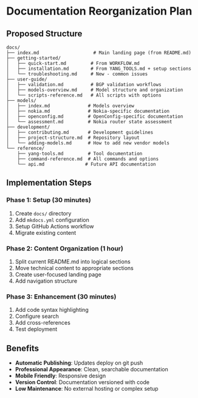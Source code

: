 # Documentation Reorganization Plan

## Proposed Structure

```
docs/
├── index.md                    # Main landing page (from README.md)
├── getting-started/
│   ├── quick-start.md         # From WORKFLOW.md
│   ├── installation.md        # From YANG_TOOLS.md + setup sections
│   └── troubleshooting.md     # New - common issues
├── user-guide/
│   ├── validation.md          # BGP validation workflows
│   ├── models-overview.md     # Model structure and organization
│   └── scripts-reference.md   # All scripts with options
├── models/
│   ├── index.md              # Models overview
│   ├── nokia.md              # Nokia-specific documentation
│   ├── openconfig.md         # OpenConfig-specific documentation
│   └── assessment.md         # Nokia router state assessment
├── development/
│   ├── contributing.md       # Development guidelines
│   ├── project-structure.md  # Repository layout
│   └── adding-models.md      # How to add new vendor models
└── reference/
    ├── yang-tools.md         # Tool documentation
    ├── command-reference.md  # All commands and options
    └── api.md               # Future API documentation
```

## Implementation Steps

### Phase 1: Setup (30 minutes)
1. Create `docs/` directory
2. Add `mkdocs.yml` configuration
3. Setup GitHub Actions workflow
4. Migrate existing content

### Phase 2: Content Organization (1 hour)
1. Split current README.md into logical sections
2. Move technical content to appropriate sections
3. Create user-focused landing page
4. Add navigation structure

### Phase 3: Enhancement (30 minutes)
1. Add code syntax highlighting
2. Configure search
3. Add cross-references
4. Test deployment

## Benefits

- **Automatic Publishing**: Updates deploy on git push
- **Professional Appearance**: Clean, searchable documentation
- **Mobile Friendly**: Responsive design
- **Version Control**: Documentation versioned with code
- **Low Maintenance**: No external hosting or complex setup
